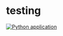 # testing
[![Python application](https://github.com/Ajax121/testing/actions/workflows/run_test.yml/badge.svg)](https://github.com/Ajax121/testing/actions/workflows/run_test.yml)

